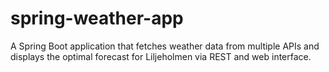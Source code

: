 # spring-weather-app
A Spring Boot application that fetches weather data from multiple APIs and displays the optimal forecast for Liljeholmen via REST and web interface.
